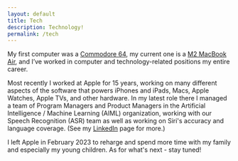 ```yaml
---
layout: default
title: Tech
description: Technology!
permalink: /tech
---
```



My first computer was a [Commodore 64](https://en.wikipedia.org/wiki/Commodore_64), my current one is a [M2 MacBook Air](https://www.apple.com/macbook-air-13-and-15-m2/), and I’ve worked in computer and technology-related positions my entire career.

Most recently I worked at Apple for 15 years, working on many different aspects of the software that powers iPhones and iPads, Macs, Apple Watches, Apple TVs, and other hardware. In my latest role there I managed a team of Program Managers and Product Managers in the Artificial Intelligence / Machine Learning (AIML) organization, working with our Speech Recognition (ASR) team as well as working on Siri's accuracy and language coverage. (See my [LinkedIn](http://www.linkedin.com/in/rtantawi) page for more.)

I left Apple in February 2023 to reharge and spend more time with my family and especially my young children. As for what's next - stay tuned!
